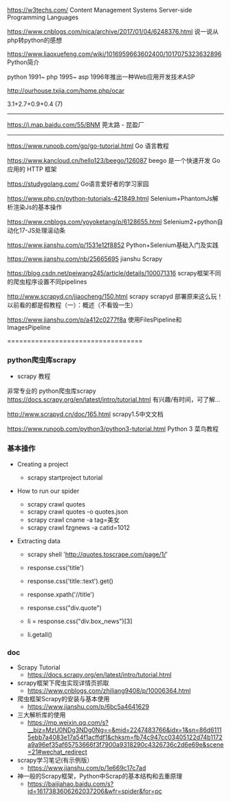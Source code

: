 


https://w3techs.com/
Content Management Systems
Server-side Programming Languages

https://www.cnblogs.com/nica/archive/2017/01/04/6248376.html
说一说从php转python的感想

https://www.liaoxuefeng.com/wiki/1016959663602400/1017075323632896
Python简介

python 1991~
php 1995~
asp 1996年推出一种Web应用开发技术ASP


http://ourhouse.txjia.com/home.php/ocar

3.1+2.7+0.9+0.4
(7)


---------------------------

https://j.map.baidu.com/55/BNM
莞太路 - 昆盈厂

---------------------------

https://www.runoob.com/go/go-tutorial.html
Go 语言教程

https://www.kancloud.cn/hello123/beego/126087
beego 是一个快速开发 Go 应用的 HTTP 框架

https://studygolang.com/
Go语言爱好者的学习家园


https://www.php.cn/python-tutorials-421849.html
Selenium+PhantomJs解析渲染Js的基本操作


https://www.cnblogs.com/yoyoketang/p/6128655.html
Selenium2+python自动化17-JS处理滚动条


https://www.jianshu.com/p/1531e12f8852
Python+Selenium基础入门及实践


https://www.jianshu.com/nb/25665695
jianshu Scrapy

https://blog.csdn.net/peiwang245/article/details/100071316
scrapy框架不同的爬虫程序设置不同pipelines


http://www.scrapyd.cn/jiaocheng/150.html
scrapy scrapyd 部署原来这么玩！以前看的都是假教程（一）：概述（不看毁一生）


https://www.jianshu.com/p/a412c0277f8a
使用FilesPipeline和ImagesPipeline


==================================


### python爬虫库scrapy


* scrapy 教程

非常专业的 python爬虫库scrapy
https://docs.scrapy.org/en/latest/intro/tutorial.html
有兴趣/有时间，可了解...

http://www.scrapyd.cn/doc/165.html
scrapy1.5中文文档

https://www.runoob.com/python3/python3-tutorial.html
Python 3 菜鸟教程




### 基本操作

* Creating a project
  - scrapy startproject tutorial

* How to run our spider
  - scrapy crawl quotes
  - scrapy crawl quotes -o quotes.json
  - scrapy crawl cname -a tag=美女
  - scrapy crawl fzgnews -a catid=1012

* Extracting data
  - scrapy shell 'http://quotes.toscrape.com/page/1/'
  - response.css('title')
  - response.css('title::text').get()
  - response.xpath('//title')
  - response.css("div.quote")

  - li = response.css("div.box_news")[3]
  - li.getall()


### doc

* Scrapy Tutorial
  - https://docs.scrapy.org/en/latest/intro/tutorial.html
* scrapy框架下爬虫实现详情页抓取
  - https://www.cnblogs.com/zhiliang9408/p/10006364.html
* 爬虫框架Scrapy的安装与基本使用
  - https://www.jianshu.com/p/6bc5a4641629
* 三大解析库的使用
  - https://mp.weixin.qq.com/s?__biz=MzU0NDg3NDg0Ng==&mid=2247483766&idx=1&sn=86d61115ebb7a4083e17a54f1acffdf1&chksm=fb74c947cc03405122d74b1172a9a96ef35af65753666f3f7900a9318290c4326736c2d6e69e&scene=21#wechat_redirect
* scrapy学习笔记(有示例版）
  - https://www.jianshu.com/p/1e669c17c7ad
* 神一般的Scrapy框架，Python中Scrap的基本结构和去重原理
  - https://baijiahao.baidu.com/s?id=1617383606262037206&wfr=spider&for=pc



